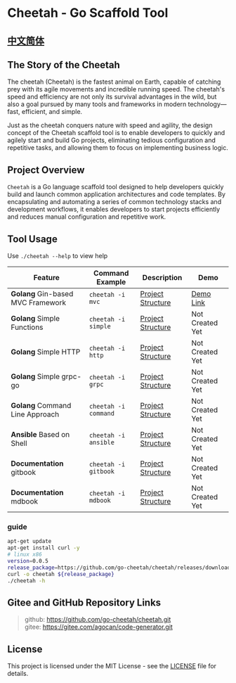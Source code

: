 # Cheetah - Go Scaffold Tool

[中文简体](README.md)
---

## The Story of the Cheetah

The cheetah (Cheetah) is the fastest animal on Earth, capable of catching prey with its agile movements and incredible running speed. The cheetah's speed and efficiency are not only its survival advantages in the wild, but also a goal pursued by many tools and frameworks in modern technology—fast, efficient, and simple.

Just as the cheetah conquers nature with speed and agility, the design concept of the Cheetah scaffold tool is to enable developers to quickly and agilely start and build Go projects, eliminating tedious configuration and repetitive tasks, and allowing them to focus on implementing business logic.

## Project Overview

`Cheetah` is a Go language scaffold tool designed to help developers quickly build and launch common application architectures and code templates. By encapsulating and automating a series of common technology stacks and development workflows, it enables developers to start projects efficiently and reduces manual configuration and repetitive work.

## Tool Usage

Use `./cheetah --help` to view help

| Feature | Command Example | Description | Demo |
| --- | --- | --- | --- |
| **Golang** Gin-based MVC Framework | `cheetah -i mvc` | [Project Structure](./docs/mvc.md) | [Demo Link](https://github.com/go-cheetah/mvc-demo) |
| **Golang** Simple Functions | `cheetah -i simple` | [Project Structure](./docs/simple.md) | Not Created Yet |
| **Golang** Simple HTTP | `cheetah -i http` | [Project Structure](./docs/http.md) | Not Created Yet |
| **Golang** Simple grpc-go | `cheetah -i grpc` | [Project Structure](./docs/grpc.md) | Not Created Yet |
| **Golang** Command Line Approach | `cheetah -i command` | [Project Structure](./docs/command.md) | Not Created Yet |
| **Ansible** Based on Shell | `cheetah -i ansible` | [Project Structure](./docs/ansible.md) | Not Created Yet |
| **Documentation** gitbook | `cheetah -i gitbook` | [Project Structure](./docs/gitbook.md) | Not Created Yet |
| **Documentation** mdbook | `cheetah -i mdbook` | [Project Structure](./docs/mdbook.md) | Not Created Yet |

### guide

```bash
apt-get update 
apt-get install curl -y
# linux x86
version=0.0.5
release_package=https://github.com/go-cheetah/cheetah/releases/download/${version}/cheetah-linux-amd64
curl -o cheetah ${release_package}
./cheetah -h
```

## Gitee and GitHub Repository Links

> github: https://github.com/go-cheetah/cheetah.git  
> gitee: https://gitee.com/agocan/code-generator.git  

## License

This project is licensed under the MIT License - see the [LICENSE](LICENSE) file for details.